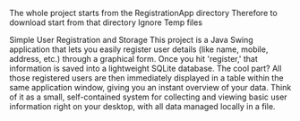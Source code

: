 The whole project starts from the RegistrationApp directory
Therefore to download start from that directory 
Ignore Temp files


Simple User Registration and Storage
This project is a Java Swing application that lets you easily register user details (like name, mobile, address, etc.) through a graphical form. Once you hit 'register,' that information is saved into a lightweight SQLite database. The cool part? All those registered users are then immediately displayed in a table within the same application window, giving you an instant overview of your data.
Think of it as a small, self-contained system for collecting and viewing basic user information right on your desktop, with all data managed locally in a file.
